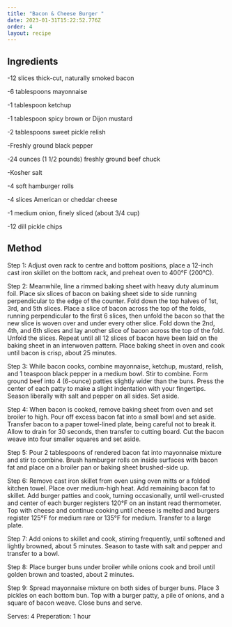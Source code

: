 ```yaml
---
title: "Bacon & Cheese Burger "
date: 2023-01-31T15:22:52.776Z
order: 4
layout: recipe
---
```

## I﻿ngredients

\-12 slices thick-cut, naturally smoked bacon

\-6 tablespoons mayonnaise

\-1 tablespoon ketchup

\-1 tablespoon spicy brown or Dijon mustard

\-2 tablespoons sweet pickle relish

\-Freshly ground black pepper

\-24 ounces (1 1/2 pounds) freshly ground beef chuck

\-Kosher salt

\-4 soft hamburger rolls

\-4 slices American or cheddar cheese

\-1 medium onion, finely sliced (about 3/4 cup)

\-12 dill pickle chips



## Method

Step 1:
Adjust oven rack to centre and bottom positions, place a 12-inch cast iron skillet on the bottom rack, and preheat oven to 400°F (200°C).

Step 2:
Meanwhile, line a rimmed baking sheet with heavy duty aluminum foil. Place six slices of bacon on baking sheet side to side running perpendicular to the edge of the counter. Fold down the top halves of 1st, 3rd, and 5th slices. Place a slice of bacon across the top of the folds, running perpendicular to the first 6 slices, then unfold the bacon so that the new slice is woven over and under every other slice. Fold down the 2nd, 4th, and 6th slices and lay another slice of bacon across the top of the fold. Unfold the slices. Repeat until all 12 slices of bacon have been laid on the baking sheet in an interwoven pattern. Place baking sheet in oven and cook until bacon is crisp, about 25 minutes.

S﻿tep 3:
While bacon cooks, combine mayonnaise, ketchup, mustard, relish, and 1 teaspoon black pepper in a medium bowl. Stir to combine. Form ground beef into 4 (6-ounce) patties slightly wider than the buns. Press the center of each patty to make a slight indentation with your fingertips. Season liberally with salt and pepper on all sides. Set aside.

S﻿tep 4:
When bacon is cooked, remove baking sheet from oven and set broiler to high. Pour off excess bacon fat into a small bowl and set aside. Transfer bacon to a paper towel-lined plate, being careful not to break it. Allow to drain for 30 seconds, then transfer to cutting board. Cut the bacon weave into four smaller squares and set aside.

S﻿tep 5:
Pour 2 tablespoons of rendered bacon fat into mayonnaise mixture and stir to combine. Brush hamburger rolls on inside surfaces with bacon fat and place on a broiler pan or baking sheet brushed-side up.

S﻿tep 6:
Remove cast iron skillet from oven using oven mitts or a folded kitchen towel. Place over medium-high heat. Add remaining bacon fat to skillet. Add burger patties and cook, turning occasionally, until well-crusted and center of each burger registers 120°F on an instant read thermometer. Top with cheese and continue cooking until cheese is melted and burgers register 125°F for medium rare or 135°F for medium. Transfer to a large plate.

S﻿tep 7:
Add onions to skillet and cook, stirring frequently, until softened and lightly browned, about 5 minutes. Season to taste with salt and pepper and transfer to a bowl.

S﻿tep 8:
Place burger buns under broiler while onions cook and broil until golden brown and toasted, about 2 minutes.

S﻿tep 9:
Spread mayonnaise mixture on both sides of burger buns. Place 3 pickles on each bottom bun. Top with a burger patty, a pile of onions, and a square of bacon weave. Close buns and serve.

S﻿erves: 4
P﻿reperation: 1 hour